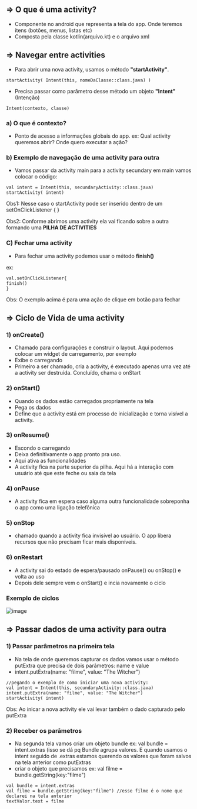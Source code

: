 ## => O que é uma activity?
- Componente no android que representa a tela do app. Onde teremos itens (botões, menus, listas etc)
- Composta pela classe kotlin(arquivo.kt) e o arquivo xml

## => Navegar entre activities
- Para abrir uma nova activity, usamos o método **"startActivity"**.
```
startActivity( Intent(this, nomeDaClasse::class.java) )
```
- Precisa passar como parâmetro desse método um objeto **"Intent"**(Intenção)
```
Intent(contexto, classe)
```
### a) O que é contexto?
- Ponto de acesso a informações globais do app. ex: Qual activity queremos abrir? Onde quero executar a ação?
### b) Exemplo de navegação de uma activity para outra
- Vamos passar da activity main para a activity secundary em main vamos colocar o código:
```
val intent = Intent(this, secundaryActivity::class.java)
startActivity( intent)
```
Obs1: Nesse caso o startActivity pode ser inserido dentro de um setOnClickListener { }

Obs2: Conforme abrimos uma activity ela vai ficando sobre a outra formando uma **PILHA DE ACTIVITIES**

### C) Fechar uma activity
- Para fechar uma activity podemos usar o método **finish()**
  
ex:
```
val.setOnClickListener{
finish()
}
```
Obs: O exemplo acima é para uma ação de clique em botão para fechar

## => Ciclo de Vida de uma activity
### 1) onCreate()
- Chamado para configurações e construir o layout. Aqui podemos colocar um widget de carregamento, por exemplo
- Exibe o carregando
- Primeiro a ser chamado, cria a activity, é executado apenas uma vez até a activity ser destruída. Concluído, chama o onStart
### 2) onStart()
- Quando os dados estão carregados propriamente na tela
- Pega os dados
- Define que a activity está em processo de inicialização e torna visível a activity.
### 3) onResume()
- Escondo o carregando
- Deixa definitivamente o app pronto pra uso.
- Aqui ativa as funcionalidades
- A activity fica na parte superior da pilha. Aqui há a interação com usuário até que este feche ou saia da tela
### 4) onPause
- A activity fica em espera caso alguma  outra funcionalidade sobreponha o app como uma ligação telefônica
### 5) onStop
- chamado quando a activity fica invisível ao usuário. O app libera recursos que não precisam ficar mais disponíveis.
### 6) onRestart
- A activity sai do estado de espera/pausado onPause() ou onStop() e volta ao uso
- Depois dele sempre vem o onStart() e incia novamente o ciclo

### Exemplo de ciclos
  
![image](https://github.com/user-attachments/assets/34b9ec60-db54-49ee-a033-c4ac998264da)

## => Passar dados de uma activity para outra
### 1) Passar parâmetros na primeira tela
- Na tela de onde queremos capturar os dados vamos usar o método putExtra que precisa de dois parâmetros: name e value
- intent.putExtra(name: "filme", value: "The Witcher")
```
//pegando o exemplo de como iniciar uma nova activity:
val intent = Intent(this, secundaryActivity::class.java)
intent.putExtra(name: "filme", value: "The Witcher")
startActivity( intent)
```
Obs: Ao inicar a nova activity ele vai levar também o dado capturado pelo putExtra
### 2) Receber os parâmetros
- Na segunda tela vamos criar um objeto bundle
ex: val bundle = intent.extras
(isso se dá pq Bundle agrupa valores. E quando usamos o intent seguido de .extras estamos querendo os valores que foram
salvos na tela anterior como putExtras
- criar o objeto que precisamos
ex: val filme = bundle.getString(key:"filme")
```
val bundle = intent.extras
val filme = bundle.getString(key:"filme") //esse filme é o nome que declarei na tela anterior
textValor.text = filme
```










